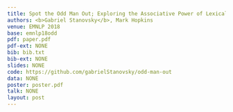 ```yaml
---
title: Spot the Odd Man Out; Exploring the Associative Power of Lexical Resources
authors: <b>Gabriel Stanovsky</b>, Mark Hopkins
venue: EMNLP 2018
base: emnlp18odd
pdf: paper.pdf
pdf-ext: NONE
bib: bib.txt
bib-ext: NONE
slides: NONE
code: https://github.com/gabrielStanovsky/odd-man-out
data: NONE
poster: poster.pdf
talk: NONE
layout: post
---
```

